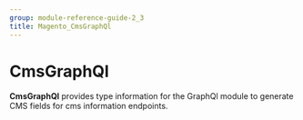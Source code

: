 ```yaml
---
group: module-reference-guide-2_3
title: Magento_CmsGraphQl
---
```


# CmsGraphQl

**CmsGraphQl** provides type information for the GraphQl module
to generate CMS fields for cms information endpoints.


